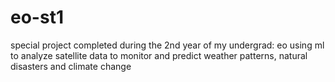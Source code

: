 # eo-st1

special project completed during the 2nd year of my undergrad: eo using ml to analyze satellite data to monitor and predict weather patterns, natural disasters and climate change

